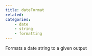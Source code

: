 ```yaml
---
title: dateFormat
related:
categories:
    - date
    - string
    - formatting
---
```


Formats a date string to a given output